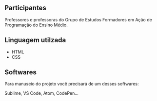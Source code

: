 ## Participantes

Professores e professoras do Grupo de Estudos Formadores em Ação de Programação do Ensino Médio.

## Linguagem utilzada

- HTML
- CSS


## Softwares
Para manuseio do projeto você precisará de um desses softwares:

Sublime, VS Code, Atom, CodePen...  

